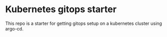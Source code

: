 # Kubernetes gitops starter

This repo is a starter for getting gitops setup on a kubernetes cluster using argo-cd.
